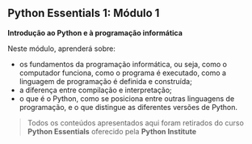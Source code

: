 ## Python Essentials 1: Módulo 1

**Introdução ao Python e à programação informática**

Neste módulo, aprenderá sobre:

- os fundamentos da programação informática, ou seja, como o computador funciona, como o programa é executado, como a linguagem de programação é definida e construída;
- a diferença entre compilação e interpretação;
- o que é o Python, como se posiciona entre outras linguagens de programação, e o que distingue as diferentes versões de Python.


>Todos os conteúdos apresentados aqui foram retirados do curso **Python Essentials** oferecido pela **Python Institute**